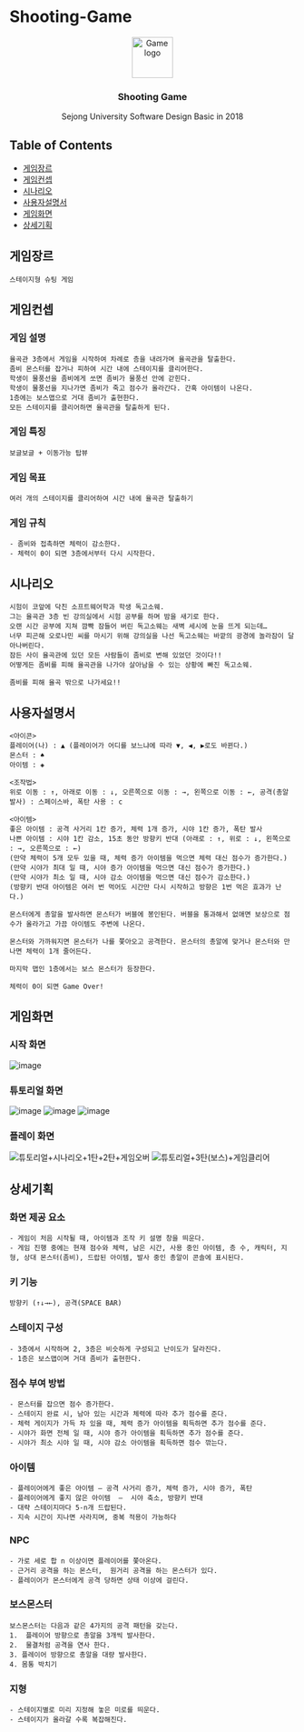 # Shooting-Game

<p align="center">
  <a href="https://github.com/reyeon1209/Shooting-Game/">
    <img src="https://user-images.githubusercontent.com/46713032/68528057-7639c600-0331-11ea-9afd-82984737c80b.png" alt="Game logo" width="72" height="72">
  </a>
</p>

<h3 align="center">Shooting Game</h3>

<p align="center">
  Sejong University Software Design Basic in 2018
</p>

## Table of Contents

- [게임장르](#게임장르)
- [게임컨셉](#게임컨셉)
- [시나리오](#시나리오)
- [사용자설명서](#사용자설명서)
- [게임화면](#게임화면)
- [상세기획](#상세기획)

## 게임장르
```
스테이지형 슈팅 게임
```

## 게임컨셉

### 게임 설명
```
율곡관 3층에서 게임을 시작하여 차례로 층을 내려가며 율곡관을 탈출한다.
좀비 몬스터를 잡거나 피하여 시간 내에 스테이지를 클리어한다.
학생이 물풍선을 좀비에게 쏘면 좀비가 물풍선 안에 갇힌다.
학생이 물풍선을 지나가면 좀비가 죽고 점수가 올라간다. 간혹 아이템이 나온다.
1층에는 보스맵으로 거대 좀비가 출현한다.
모든 스테이지를 클리어하면 율곡관을 탈출하게 된다.
```

### 게임 특징
```
보글보글 + 이동가능 탑뷰
```

### 게임 목표
```
여러 개의 스테이지를 클리어하여 시간 내에 율곡관 탈출하기
```

### 게임 규칙
```
- 좀비와 접촉하면 체력이 감소한다.
- 체력이 0이 되면 3층에서부터 다시 시작한다.
```

## 시나리오
```
시험이 코앞에 닥친 소프트웨어학과 학생 독고소웨. 
그는 율곡관 3층 빈 강의실에서 시험 공부를 하며 밤을 새기로 한다.
오랜 시간 공부에 지쳐 깜빡 잠들어 버린 독고소웨는 새벽 세시에 눈을 뜨게 되는데… 
너무 피곤해 오로나민 씨를 마시기 위해 강의실을 나선 독고소웨는 바깥의 광경에 놀라잠이 달아나버린다. 
잠든 사이 율곡관에 있던 모든 사람들이 좀비로 변해 있었던 것이다!! 
어떻게든 좀비를 피해 율곡관을 나가야 살아남을 수 있는 상황에 빠진 독고소웨. 

좀비를 피해 율곡 밖으로 나가세요!!
```

## 사용자설명서
```
<아이콘>
플레이어(나) : ▲ (플레이어가 어디를 보느냐에 따라 ▼, ◀, ▶로도 바뀐다.)
몬스터 : ♠
아이템 : ◈

<조작법>
위로 이동 : ↑, 아래로 이동 : ↓, 오른쪽으로 이동 : →, 왼쪽으로 이동 : ←, 공격(총알 발사) : 스페이스바, 폭탄 사용 : c

<아이템>
좋은 아이템 : 공격 사거리 1칸 증가, 체력 1개 증가, 시야 1칸 증가, 폭탄 발사
나쁜 아이템 : 시야 1칸 감소, 15초 동안 방향키 반대 (아래로 : ↑, 위로 : ↓, 왼쪽으로 : →, 오른쪽으로 : ←)
(만약 체력이 5개 모두 있을 때, 체력 증가 아이템을 먹으면 체력 대신 점수가 증가한다.)
(만약 시야가 최대 일 때, 시야 증가 아이템을 먹으면 대신 점수가 증가한다.)
(만약 시야가 최소 일 때, 시야 감소 아이템을 먹으면 대신 점수가 감소한다.)
(방향키 반대 아이템은 여러 번 먹어도 시간만 다시 시작하고 방향은 1번 먹은 효과가 난다.)

몬스터에게 총알을 발사하면 몬스터가 버블에 봉인된다. 버블을 통과해서 없애면 보상으로 점수가 올라가고 가끔 아이템도 주변에 나온다.

몬스터와 가까워지면 몬스터가 나를 쫓아오고 공격한다. 몬스터의 총알에 맞거나 몬스터와 만나면 체력이 1개 줄어든다.

마지막 맵인 1층에서는 보스 몬스터가 등장한다.

체력이 0이 되면 Game Over!
```

## 게임화면

### 시작 화면
![image](https://user-images.githubusercontent.com/46713032/68528221-2cea7600-0333-11ea-89cc-c6baff7234d8.png)

### 튜토리얼 화면
![image](https://user-images.githubusercontent.com/46713032/68528223-37a50b00-0333-11ea-8cd0-8d778dc1f44b.png)
![image](https://user-images.githubusercontent.com/46713032/68528225-3e338280-0333-11ea-8a09-c91ccb54ba73.png)
![image](https://user-images.githubusercontent.com/46713032/68528227-4390cd00-0333-11ea-97a3-fdd0f9ae7bdc.png)

### 플레이 화면
![튜토리얼+시나리오+1탄+2탄+게임오버](https://user-images.githubusercontent.com/46713032/68528263-b8fc9d80-0333-11ea-9984-026bfb59171e.gif)
![튜토리얼+3탄(보스)+게임클리어](https://user-images.githubusercontent.com/46713032/68528266-c1ed6f00-0333-11ea-8e2f-513fce556978.gif)

## 상세기획

### 화면 제공 요소
```
- 게임이 처음 시작될 때, 아이템과 조작 키 설명 창을 띄운다.
- 게임 진행 중에는 현재 점수와 체력, 남은 시간, 사용 중인 아이템, 층 수, 캐릭터, 지형, 상대 몬스터(좀비), 드랍된 아이템, 발사 중인 총알이 콘솔에 표시된다.
```

### 키 기능
```
방향키 (↑↓→←), 공격(SPACE BAR)
```

### 스테이지 구성
```
- 3층에서 시작하며 2, 3층은 비슷하게 구성되고 난이도가 달라진다.
- 1층은 보스맵이며 거대 좀비가 출현한다.
```

### 점수 부여 방법
```
- 몬스터를 잡으면 점수 증가한다. 
- 스테이지 완료 시, 남아 있는 시간과 체력에 따라 추가 점수를 준다.
- 체력 게이지가 가득 차 있을 때, 체력 증가 아이템을 획득하면 추가 점수를 준다.
- 시야가 화면 전체 일 때, 시야 증가 아이템을 획득하면 추가 점수를 준다.
- 시야가 최소 시야 일 때, 시야 감소 아이템을 획득하면 점수 깎는다.
```

### 아이템
```
- 플레이어에게 좋은 아이템 – 공격 사거리 증가, 체력 증가, 시야 증가, 폭탄
- 플레이어에게 좋지 않은 아이템  –  시야 축소, 방향키 반대
- 대략 스테이지마다 5-n개 드랍된다.
- 지속 시간이 지나면 사라지며, 중복 적용이 가능하다
```

### NPC
```
- 가로 세로 합 n 이상이면 플레이어를 쫓아온다.
- 근거리 공격을 하는 몬스터,  원거리 공격을 하는 몬스터가 있다.
- 플레이어가 몬스터에게 공격 당하면 상태 이상에 걸린다.
```

### 보스몬스터
```
보스몬스터는 다음과 같은 4가지의 공격 패턴을 갖는다.
1.  플레이어 방향으로 총알을 3개씩 발사한다.
2.  물결처럼 공격을 연사 한다.
3. 플레이어 방향으로 총알을 대량 발사한다.
4. 몸통 박치기
```

### 지형
```
- 스테이지별로 미리 지정해 놓은 미로를 띄운다.
- 스테이지가 올라갈 수록 복잡해진다.
```
